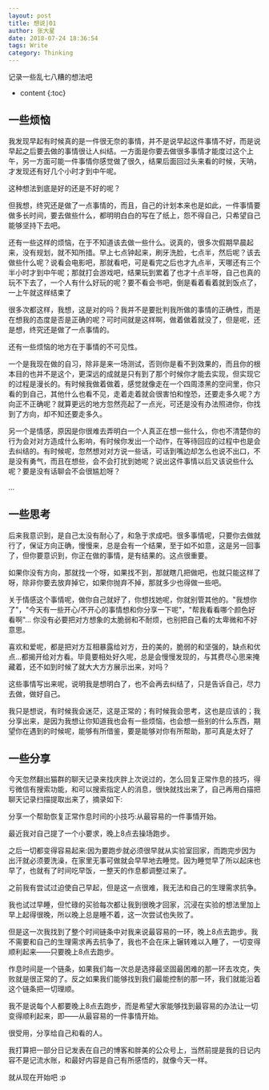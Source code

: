 ```yaml
---
layout: post 
title: 想说|01
author: 张大星
date: 2018-07-24 18:36:54
tags: Write
category: Thinking
---
```

记录一些乱七八糟的想法吧
 


* content
{:toc}
 
  
  

## 一些烦恼

我发现早起有时候真的是一件很无奈的事情，并不是说早起这件事情不好，而是说早起之后要去做的事情很让人纠结。一方面是你要去做很多事情才能度过这个上午，另一方面可能一件事情你感觉做了很久，结果后面回过头来看的时候，天呐，才发现还有好几个小时才到中午呢。

这种想法到底是好的还是不好的呢？

但我想，终究还是做了一点事情的，而且，自己的计划本来也是如此，一件事情要做多长时间，要去做些什么，都明明白白的写在了纸上，怨不得自己，只希望自己能够坚持下去吧。

还有一些这样的烦恼，在于不知道该去做一些什么。说真的，很多次假期早晨起来，没有规划，就不知所措。早上七点钟起来，刷牙洗脸，七点半，然后呢？该去做些什么呢？说看会电影吧，那就看吧，可是看完之后也才九点半，天哪还有三个半小时才到中午呢；那就打会游戏吧，结果玩到累着了也才十点半呀，自己也真的玩不下去了，一个人有什么好玩的呢？要不看会书吧，倒是看着看着就到饭点了，一上午就这样结束了

很多次都这样，我想，这是对的吗？我并不是要批判我所做的事情的正确性，而是在想我的态度是否是正确的呢？可时间就是这样啊，做着做着就没了，但是呢，还是想，终究还是做了一点事情的。

还有一些烦恼的地方在于事情的不可见性。

一个是我现在做的自习，除非是来一场测试，否则你是看不到效果的，而且你的根本目的也并不是这个，更深远的成就是只有到了那个时候你才能去实现，但实现它的过程是漫长的。有时候我做着做着，感觉就像走在一个四周漆黑的空间里，你只看的到自己，其他什么也看不见，走着走着就会很害怕和惶恐，还要走多久呢？方向正不正确呢？就算更远的地方忽然亮起了一点光，可还是没有办法照进你，你找到了方向，却不知还要走多久。

另一个是情感，原因是你很难去弄明白一个人真正在想一些什么，你也不清楚你的行为会对对方造成什么影响，有时候你发出一个动作，在等待回应的过程中也是会去纠结的。有时候呢，忽然想对对方说一些话，可话到嘴边却怎么也说不出口，不是没有勇气，而且在想些，会不会打扰到她呢？说出这件事情以后又该说些什么呢？要是没有话聊会不会很尴尬呀？

...

## 一些思考

后来我意识到，是自己太没有耐心了，和急于求成吧。很多事情呢，只要你去做就行了，保证方向正确，慢慢来，总是会有一个结果，至于如不如意，这是另一回事了，但你要意识到，你正在做的事情，是有结果的。这点很重要。

如果你没有方向，那就找一个呀，如果找不到，那就瞎几把做吧，也就只能这样了呀，除非你要去放弃掉它，如果你抛弃不掉，那就多少也得做一些吧。

关于情感这个事情呢，做你自己就好了，你想找她呢，你就别管其他的。"我想你了"，"今天有一些开心/不开心的事情想和你分享一下呢"，"帮我看看哪个颜色好看啊"... 你没有必要把对方想象的太脆弱和不耐烦，也别把自己看的太卑微和不好意思。

喜欢和爱呢，都是把对方互相暴露给对方，丑的美的，脆弱的和坚强的，缺点和优点...都揭开给对方看。毕竟要相处好久呢，总是会慢慢发现的，与其费尽心思来掩藏着，还不如到时候了就大大方方展示出来，对吗？

这些事情写出来呢，说明我是想明白了，也不会再去纠结了，只是告诉自己，尽力去做，做好自己。

我只是想说，有时候我会迷茫，这是正常的；有时候我会思考，这也是应该的；我分享出来，是因为我想让你知道我也会有一些烦恼，也会想一些别的什么东西，期望你在遇到的时候呢，能够有所借鉴，要是能够对你有所帮助，那可真是太好了

## 一些分享

今天忽然翻出猫群的聊天记录来找庆胖上次说过的，怎么回复正常作息的技巧，得亏微信有搜索功能，和可以搜索指定人的消息，很快就找出来了，自己再用白描把聊天记录扫描提取出来了，摘录如下:

分享一个帮助恢复正常作息时间的小技巧:从最容易的一件事情开始。

最近我对自己提了一个小要求，晚上8点去操场跑步。

之后一切都变得容易起来:因为要跑步就必须很早就从实验室回家，而跑完步因为出汗就必须要洗澡，在家里无事可做就会早早地去睡觉。因为睡觉早了所以起床也早了，也就有了时间吃早饭，一整天的作息都调整过来了。

之前我有尝试过迫使自己早起，但是这一点很难，我无法和自己的生理需求抗争。

我也试过早睡，但忙碌的买验每次都让我到很晚才回家，沉浸在实验的想法里加上早上起得很晚，所以晚上总是睡不着，这一次尝试也失败了。

但是这一次我找到了整个时间链条中对我来说最容易的一环，晚上8点去跑步。我不需要和自己的生理需求再去抗争了，我也不会在床上辗转难以入睡了，一切变得顺利起来——只要晚上8点去跑步。

作息时间是一个链条，如果我们每一次总是选择最坚固最困难的那一环去攻克，失败就是很正常的了。反之如果我们能够找到我们最能控制的那一环，我们就能沿着这个链条把一切理顺。

我不是说每个人都要晚上8点去跑步，而是希望大家能够找到最容易的办法让一切变得顺利起来，即——从最容易的一件事情开始。

很受用，分享给自己和看的人。

我打算把一部分日记发表在自己的博客和胖美的公众号上，当然前提是我的日记内容不是记流水账，和最好内容是自己有所感悟的，就像今天一样。

就从现在开始吧 :p

